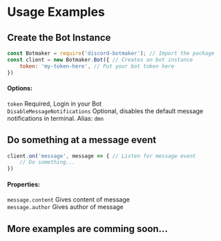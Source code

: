 # Usage Examples

## Create the Bot Instance

```js
const Botmaker = require('discord-botmaker'); // Import the package
const client = new Botmaker.Bot({ // Creates an bot instance
    token: 'my-token-here', // Put your bot token here
})
```
#### Options:
`token` Required, Login in your Bot\
`DisableMessageNotifications` Optional, disables the default message notifications in terminal. Alias: `dmn`

## Do something at a message event

```js
client.on('message', message => { // Listen for message event
    // Do something...
})
```

#### Properties:
`message.content` Gives content of message\
`message.author` Gives author of message

## More examples are comming soon...
